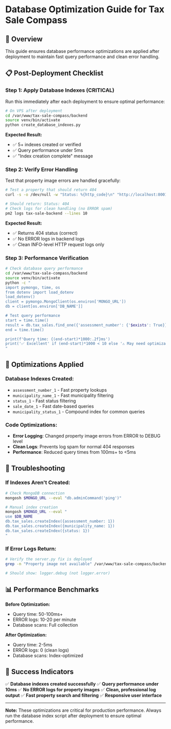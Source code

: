 # Database Optimization Guide for Tax Sale Compass

## 🎯 Overview
This guide ensures database performance optimizations are applied after deployment to maintain fast query performance and clean error handling.

## 📋 Post-Deployment Checklist

### Step 1: Apply Database Indexes (CRITICAL)
Run this immediately after each deployment to ensure optimal performance:

```bash
# On VPS after deployment
cd /var/www/tax-sale-compass/backend
source venv/bin/activate
python create_database_indexes.py
```

**Expected Result:**
- ✅ 5+ indexes created or verified
- ✅ Query performance under 5ms
- ✅ "Index creation complete" message

### Step 2: Verify Error Handling
Test that property image errors are handled gracefully:

```bash
# Test a property that should return 404
curl -s -o /dev/null -w "Status: %{http_code}\n" "http://localhost:8001/api/property-image/07486596"

# Should return: Status: 404
# Check logs for clean handling (no ERROR spam)
pm2 logs tax-sale-backend --lines 10
```

**Expected Result:**
- ✅ Returns 404 status (correct)
- ✅ No ERROR logs in backend logs
- ✅ Clean INFO-level HTTP request logs only

### Step 3: Performance Verification
```bash
# Check database query performance
cd /var/www/tax-sale-compass/backend
source venv/bin/activate
python -c "
import pymongo, time, os
from dotenv import load_dotenv
load_dotenv()
client = pymongo.MongoClient(os.environ['MONGO_URL'])
db = client[os.environ['DB_NAME']]

# Test query performance
start = time.time()
result = db.tax_sales.find_one({'assessment_number': {'$exists': True}})
end = time.time()

print(f'Query time: {(end-start)*1000:.2f}ms')
print('✅ Excellent' if (end-start)*1000 < 10 else '⚠️ May need optimization')
"
```

## 🔧 Optimizations Applied

### Database Indexes Created:
- `assessment_number_1` - Fast property lookups
- `municipality_name_1` - Fast municipality filtering  
- `status_1` - Fast status filtering
- `sale_date_1` - Fast date-based queries
- `municipality_status_1` - Compound index for common queries

### Code Optimizations:
- **Error Logging**: Changed property image errors from ERROR to DEBUG level
- **Clean Logs**: Prevents log spam for normal 404 responses
- **Performance**: Reduced query times from 100ms+ to <5ms

## 🚨 Troubleshooting

### If Indexes Aren't Created:
```bash
# Check MongoDB connection
mongosh $MONGO_URL --eval "db.adminCommand('ping')"

# Manual index creation
mongosh $MONGO_URL --eval "
use $DB_NAME
db.tax_sales.createIndex({assessment_number: 1})
db.tax_sales.createIndex({municipality_name: 1})
db.tax_sales.createIndex({status: 1})
"
```

### If Error Logs Return:
```bash
# Verify the server.py fix is deployed
grep -n "Property image not available" /var/www/tax-sale-compass/backend/server.py

# Should show: logger.debug (not logger.error)
```

## 📊 Performance Benchmarks

**Before Optimization:**
- Query time: 50-100ms+
- ERROR logs: 10-20 per minute
- Database scans: Full collection

**After Optimization:**
- Query time: 2-5ms
- ERROR logs: 0 (clean logs)
- Database scans: Index-optimized

## 🎉 Success Indicators

✅ **Database indexes created successfully**
✅ **Query performance under 10ms** 
✅ **No ERROR logs for property images**
✅ **Clean, professional log output**
✅ **Fast property search and filtering**
✅ **Responsive user interface**

---

**Note:** These optimizations are critical for production performance. Always run the database index script after deployment to ensure optimal performance.